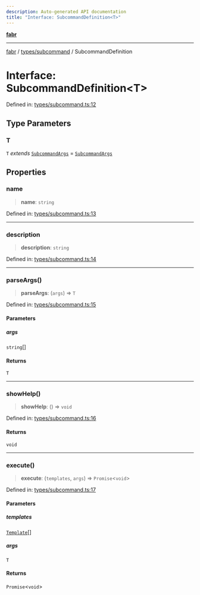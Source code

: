 ```yaml
---
description: Auto-generated API documentation
title: "Interface: SubcommandDefinition<T>"
---
```


[**fabr**](../../../README.md)

***

[fabr](../../../README.md) / [types/subcommand](../README.md) / SubcommandDefinition

# Interface: SubcommandDefinition\<T\>

Defined in: [types/subcommand.ts:12](https://github.com/yashjawale/fabr/blob/main/src/types/subcommand.ts#L12)

## Type Parameters

### T

`T` *extends* [`SubcommandArgs`](SubcommandArgs.md) = [`SubcommandArgs`](SubcommandArgs.md)

## Properties

### name

> **name**: `string`

Defined in: [types/subcommand.ts:13](https://github.com/yashjawale/fabr/blob/main/src/types/subcommand.ts#L13)

***

### description

> **description**: `string`

Defined in: [types/subcommand.ts:14](https://github.com/yashjawale/fabr/blob/main/src/types/subcommand.ts#L14)

***

### parseArgs()

> **parseArgs**: (`args`) => `T`

Defined in: [types/subcommand.ts:15](https://github.com/yashjawale/fabr/blob/main/src/types/subcommand.ts#L15)

#### Parameters

##### args

`string`[]

#### Returns

`T`

***

### showHelp()

> **showHelp**: () => `void`

Defined in: [types/subcommand.ts:16](https://github.com/yashjawale/fabr/blob/main/src/types/subcommand.ts#L16)

#### Returns

`void`

***

### execute()

> **execute**: (`templates`, `args`) => `Promise`\<`void`\>

Defined in: [types/subcommand.ts:17](https://github.com/yashjawale/fabr/blob/main/src/types/subcommand.ts#L17)

#### Parameters

##### templates

[`Template`](../../templates/interfaces/Template.md)[]

##### args

`T`

#### Returns

`Promise`\<`void`\>
